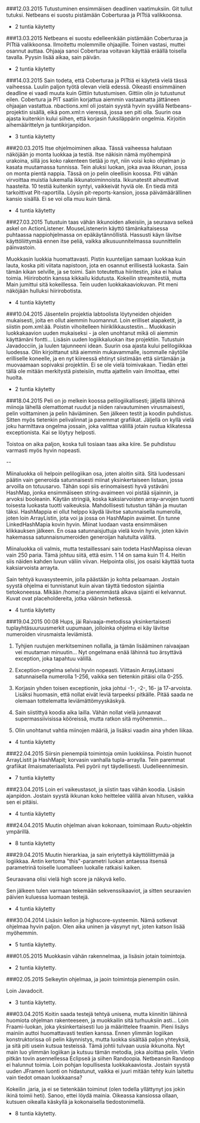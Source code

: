 ###12.03.2015
Tutustuminen ensimmäisen deadlinen vaatimuksiin. Git tullut tutuksi. Netbeans ei suostu pistämään Coberturaa ja PITtiä valikkoonsa. 

* 2 tuntia käytetty

###13.03.2015
Netbeans ei suostu edelleenkään pistämään Coberturaa ja PITtiä valikkoonsa. Ilmoitettu molemmille ohjaajille. Toinen vastasi, muttei osannut auttaa. Ohjaaja sanoi Coberturaa voitavan käyttää eräällä toisella tavalla. Pyysin lisää aikaa, sain päivän. 

* 2 tuntia käytetty

###14.03.2015
Sain todeta, että Coberturaa ja PITtiä ei käytetä vielä tässä vaiheessa. Luulin paljon työtä olevan vielä edessä. Oikeasti ensimmäinen deadline ei vaadi muuta kuin Gittiin tutustumisen. Gittiin olin jo tutustunut eilen. Cobertura ja PIT saatiin korjattua aiemmin vastaamatta jättäneen ohjaajan vastattua. nbactions.xml oli jostain syystä hyvin syvällä Netbeans-projektin sisällä, eikä pom.xml:n vieressä, jossa sen piti olla. Suurin osa ajasta kuitenkin kului siihen, että korjasin fuksiläppärin ongelmia. Kirjoitin aihemäärittelyn ja tuntikirjanpidon. 

* 3 tuntia käytetty

###20.03.2015
Itse ohjelmoiminen alkaa. Tässä vaiheessa halutaan näköjään jo monta luokkaa ja testiä. Itse näkisin nämä myöhempinä urakoina, sillä jos koko rakenteen tietää jo nyt, niin voisi koko ohjelman jo kasata muutamassa tunnissa. Tein aluksi luokan, joka avaa ikkunan, jossa on monta pientä nappia. Tässä on jo pelin oleellisin koossa. Piti vähän virvoittaa muistia lukemalla ikkunatoiminnoista. Ikkunatestit aiheuttivat haasteita. 10 testiä kuitenkin syntyi, vaikkeivät hyviä ole. En tiedä mitä tarkoittivat Pit-raportilla. Löysin pit-reports-kansion, jossa päivämäärällinen kansio sisällä. Ei se voi olla muu kuin tämä. 

* 4 tuntia käytetty

###27.03.2015
Tutustuin taas vähän ikkunoiden alkeisiin, ja seuraava selkeä askel on ActionListener. MouseListenerin käyttö tämänkaltaisessa puhtaassa nappiohjelmassa on epäkäytännöllistä. Hassusti käyn lävitse käyttöliittymää ennen itse peliä, vaikka alkusuunnitelmassa suunnittelin päinvastoin. 

Muokkasin luokkia huomattavasti. Pistin kuuntelijan samaan luokkaa kuin lauta, koska piti viitata napistoon, jota en osannut erillisestä luokasta. Sain tämän kikan selville, ja se toimi. Sain toteutettua hiiritestin, joka ei halua toimia. Hiirirobotin kanssa kikkailu kidutusta. Kokeilin streamitestiä, mutta Main jumittui sitä kokeillessa. Tein uuden luokkakaaviokuvan. Pit meni näköjään hulluksi hiirirobotista. 

* 4 tuntia käytetty

###10.04.2015
Jäsentelin projektia labtoolista löytyneiden ohjeiden mukaisesti, joita en ollut aiemmin huomannut. Loin erilliset alapaketit, ja siistin pom.xml:ää. Poistin vihoitelleen hiiriklikkaustestin... Muokkasin luokkakaavion uuden mukaiseksi - ja olen unohtanut mikä oli aiemmin käyttämäni fontti... Lisäsin uuden logiikkaluokan itse projektiin. Tutustuin Javadocciin, ja luulen tajunneeni idean. Suurin osa ajasta kului pelilogiikkaa luodessa. Olin kirjoittanut sitä aiemmin mukavammalle, isommalle näytölle erilliselle koneelle, ja en nyt kiireessä ehtinyt siistimään että siirtämään ja muovaamaan sopivaksi projektiin. Ei se ole vielä toimivakaan. Tiedän ettei tällä ole mitään merkitystä pisteisiin, mutta ajattelin vain ilmoittaa, ettei huolta. 

* 2 tuntia käytetty

###18.04.2015
Peli on jo melkein koossa pelilogiikallisesti; jäljellä lähinnä miinoja lähellä olemattomat ruudut ja niiden raivautuminen virusmaisesti, pelin voittaminen ja pelin häviäminen. Sen jälkeen testit ja koodin puhdistus. Sitten myös tietenkin pelivalinnat ja paremmat grafiikat. Jäljellä on kyllä vielä joku harmittava ongelma jossain, joka valittaa välillä jotain ruutua klikatessa exceptionista. Kai se löytyy helposti. 

Toistoa on aika paljon, koska tuli tosiaan taas aika kiire. Se puhdistuu varmasti myös hyvin nopeasti.

--

Miinaluokka oli helpoin pelilogiikan osa, joten aloitin siitä. Sitä luodessani päätin vain generoida satunnaisesti miinat yksinkertaiseen listaan, jossa arvoilla on totuusarvo. Tähän sopi siis erinomaisesti hyvä ystäväni HashMap, jonka ensimmäiseen string-avaimeen voi pistää sijainnin, ja arvoksi booleanin. Käytän stringiä, koska kaksiarvoisten array-arvojen tuonti toisesta luokasta tuotti vaikeuksia. Mahdollisesti tutustun tähän ja muutan täksi. HashMappia ei ollut helppo käydä lävitse satunnaisella numerolla, joten loin ArrayListin, jota voi ja jossa on HashMapin avaimet. En tunne LinkedHashMapia kovin hyvin. Miinat luodaan vasta ensimmäisen klikkauksen jälkeen. En osaa satunnaisjuttuja vielä kovin hyvin, joten kävin hakemassa satunnaisnumeroiden generoijan halutulta väliltä. 

Miinaluokka oli valmis, mutta testaillessani sain todeta HashMapissa olevan vain 250 paria. Tämä johtuu siitä, että esim. 1 14 on sama kuin 11 4. Heitin siis näiden kahden luvun väliin viivan. Helpointa olisi, jos osaisi käyttää tuota kaksiarvoista arrayta. 

Sain tehtyä kuvasysteemin, jolla päästään jo kohta pelaamaan. Jostain syystä ohjelma ei tunnistanut kuin aivan täyttä tiedoston sijaintia tietokoneessa. Mikään /home/:a pienemmästä alkava sijainti ei kelvannut. Kuvat ovat placeholdereita, jotka väänsin hetkessä.

* 4 tuntia käytetty

###19.04.2015 00:08
Hups, jäi Raivaaja-metodissa yksinkertaisesti tuplayhtäsuuruusmerkit uupumaan, jolloinka ohjelma ei käy lävitse numeroiden virusmaista leviämistä.

1. Tyhjien ruutujen merkitseminen nollalla, ja tämän lisääminen raivaajaan vei muutaman minuutin... Nyt ongelmana enää lähinnä tuo ärsyttävä exception, joka tapahtuu välillä.
 
2. Exception-ongelma selvisi hyvin nopeasti. Viittasin ArrayListaani satunnaisella numerolla 1-256, vaikka sen tietenkin pitäisi olla 0-255. 

3. Korjasin yhden toisen exceptionin, joka johtui -1-, -2-, 16- ja 17-arvoista. Lisäksi huomasin, että nollat eivät leviä tarpeeksi pitkälle. Pitää saada ne olemaan tottelematta leviämättömyyskäskyä.


4. Sain siistittyä koodia aika lailla. Vähän nollat vielä junnaavat supermassiivisissa kööreissä, mutta ratkon sitä myöhemmin...

5. Olin unohtanut vahtia miinojen määriä, ja lisäksi vaadin aina yhden liikaa.

* 4 tuntia käytetty

###22.04.2015
Siirsin pienempiä toimintoja omiin luokkiinsa. Poistin huonot ArrayListit ja HashMapit; korvasin vanhalla tupla-arraylla. Tein paremmat grafiikat ilmaismateriaalista. Peli pyörii nyt täydellisesti. Uudelleennimesin. 

* 7 tuntia käytetty

###23.04.2015
Loin eri vaikeustasot, ja siistin taas vähän koodia. Lisäsin ajanpidon. Jostain syystä ikkunan koko heittelee välillä aivan hitusen, vaikka sen ei pitäisi. 

* 4 tuntia käytetty

###24.04.2015
Muutin ohjelman aivan kokonaan, toimimaan Ruutu-objektin ympärillä.

* 8 tuntia käytetty

###29.04.2015
Muutin hierarkiaa, ja sain eriytettyä käyttöliittymää ja logiikkaa. Antin kertoma "this"-parametri luokan antaessa itsensä parametrinä toiselle luomalleen luokalle ratkaisi kaiken.

Seuraavana olisi vielä high score ja näkyvä kello.

Sen jälkeen tulen varmaan tekemään sekvenssikaaviot, ja sitten seuraavien päivien kuluessa luomaan testejä.

* 4 tuntia käytetty

###30.04.2014
Lisäsin kellon ja highscore-systeemin. Nämä sotkevat ohjelmaa hyvin paljon. Olen aika uninen ja väsynyt nyt, joten katson lisää myöhemmin.

* 5 tuntia käytetty.

###01.05.2015
Muokkasin vähän rakennelmaa, ja lisäsin jotain toimintoja.

* 2 tuntia käytetty.

###02.05.2015
Selkeytin ohjelmaa, ja jaoin toimintoja pienempiin osiin.

Loin Javadocit.

* 3 tuntia käytetty.

###03.04.2015
Koitin saada testejä tehtyä unisena, mutta kiinnitin lähinnä huomiota ohjelman rakenteeseen, ja muokkailin sitä turhuuksiin asti... Loin Fraami-luokan, joka yksinkertaisesti luo ja määrittelee fraamin. Pieni lisäys mainiin auttoi huomattavasti testien kanssa. Ennen ylimmän logiikan konstruktorissa oli pelin käynnistys, mutta luokka sisältää paljon yhteyksiä, ja sitä piti usein kutsua testeissä. Tämä johtii tulvaan uusia ikkunoita. Nyt main luo ylimmän logiikan ja kutsuu tämän metodia, joka aloittaa pelin. Vietin pitkän tovin asennellessa Eclipseä ja siihen Randoopia. Netbeansin Randoop ei halunnut toimia. Loin pohjan lopullisesta luokkakaaviosta. Jostain syystä uuden JFramen luonti on hidastunut, vaikka ei juuri mitään tehty kuin laitettu vain tiedot omaan luokkaansa?

Kokeilin .jaria, ja ei se tietenkään toiminut (olen todella yllättynyt jos jokin ikinä toimii heti). Sanoo, ettei löydä mainia. Oikeassa kansiossa ollaan, kutsuen oikealla käskyllä ja kokonaisella tiedostonimellä.

* 8 tuntia käytetty.
